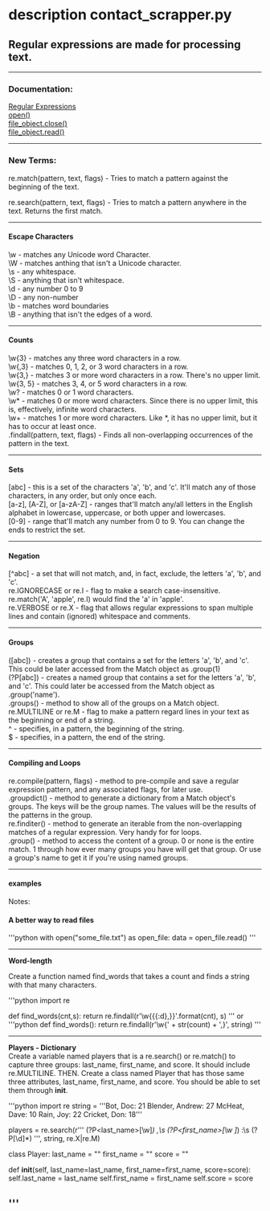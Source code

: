 # description contact_scrapper.py

## Regular expressions are made for processing text.
---
### Documentation:

[Regular Expressions](https://docs.python.org/3/library/re.html)  
[open()](https://docs.python.org/3/library/functions.html#open)  
[file_object.close()](https://docs.python.org/3/library/io.html#io.IOBase.close)  
[file_object.read()](https://docs.python.org/3/library/io.html#io.RawIOBase.read)  

---
### New Terms:
re.match(pattern, text, flags) - Tries to match a pattern against the beginning of the text.  

re.search(pattern, text, flags) - Tries to match a pattern anywhere in the text. Returns the first match.  

---
#### Escape Characters
\w - matches any Unicode word Character.  
\W - matches anthing that isn't a Unicode character.  
\s - any whitespace.  
\S - anything that isn't whitespace.  
\d - any number 0 to 9  
\D - any non-number  
\b - matches word boundaries  
\B - anything that isn't the edges of a word.  

---
#### Counts
\w{3} - matches any three word characters in a row.  
\w{,3} - matches 0, 1, 2, or 3 word characters in a row.  
\w{3,} - matches 3 or more word characters in a row. There's no upper limit.  
\w{3, 5} - matches 3, 4, or 5 word characters in a row.  
\w? - matches 0 or 1 word characters.  
\w* - matches 0 or more word characters. Since there is no upper limit, this is, effectively, infinite word characters.  
\w+ - matches 1 or more word characters. Like *, it has no upper limit, but it has to occur at least once.  
.findall(pattern, text, flags) - Finds all non-overlapping occurrences of the pattern in the text.  

---
#### Sets

[abc] - this is a set of the characters 'a', 'b', and 'c'. It'll match any of those characters, in any order, but only once each.  
[a-z], [A-Z], or [a-zA-Z] - ranges that'll match any/all letters in the English alphabet in lowercase, uppercase, or both upper and lowercases.  
[0-9] - range that'll match any number from 0 to 9. You can change the ends to restrict the set.  

---
#### Negation

[^abc] - a set that will not match, and, in fact, exclude, the letters 'a', 'b', and 'c'.  
re.IGNORECASE or re.I - flag to make a search case-insensitive.   re.match('A', 'apple', re.I) would find the 'a' in 'apple'.  
re.VERBOSE or re.X - flag that allows regular expressions to span multiple lines and contain (ignored) whitespace and comments.  

---
#### Groups
([abc]) - creates a group that contains a set for the letters 'a', 'b', and 'c'. This could be later accessed from the Match object as .group(1)  
(?P<name>[abc]) - creates a named group that contains a set for the letters 'a', 'b', and 'c'. This could later be accessed from the Match object as .group('name').  
.groups() - method to show all of the groups on a Match object.  
re.MULTILINE or re.M - flag to make a pattern regard lines in your text as the beginning or end of a string.  
^ - specifies, in a pattern, the beginning of the string.  
$ - specifies, in a pattern, the end of the string.  

---
#### Compiling and Loops

re.compile(pattern, flags) - method to pre-compile and save a regular expression pattern, and any associated flags, for later use.  
.groupdict() - method to generate a dictionary from a Match object's groups. The keys will be the group names. The values will be the results of the patterns in the group.  
re.finditer() - method to generate an iterable from the non-overlapping matches of a regular expression. Very handy for for loops.  
.group() - method to access the content of a group. 0 or none is the entire match. 1 through how ever many groups you have will get that group. Or use a group's name to get it if you're using named groups.  



---
#### examples

Notes:
#### A better way to read files

'''python
with open("some_file.txt") as open_file:
    data = open_file.read()
'''

---
__Word-length__

Create a function named find_words that takes a count and finds a string with
that many characters.

'''python
import re

def find_words(cnt,s):
    return re.findall(r'\w{{{:d},}}'.format(cnt), s)
'''
or
'''python
def find_words():
    return re.findall(r'\w{' + str(count) + ',}', string)
'''

---
__Players - Dictionary__  
Create a variable named players that is a re.search() or re.match() to capture three groups: last_name, first_name, and score. It should include re.MULTILINE. THEN. Create a class named Player that has those same three attributes, last_name, first_name, and score. You should be able to set them through __init__.

'''python
import re
string = '''Bot, Doc: 21
Blender, Andrew: 27
McHeat, Dave: 10
Rain, Joy: 22
Cricket, Don: 18'''

players = re.search(r'''
    (?P<last_name>[\w]*)
    ,\s
    (?P<first_name>[\w ]*)
    :\s
    (?P<score>[\d]*)
''', string, re.X|re.M)

class Player:
  last_name = ""
  first_name = ""
  score = ""

  def __init__(self, last_name=last_name, first_name=first_name, score=score):
    self.last_name = last_name
    self.first_name = first_name
    self.score = score

'''
---
